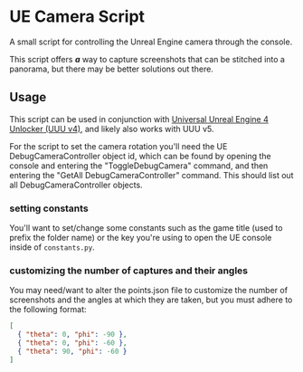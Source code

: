 # UE Camera Script

A small script for controlling the Unreal Engine camera through the console.

This script offers **_a_** way to capture screenshots that can be stitched into a panorama, but there may be better solutions out there.

## Usage

This script can be used in conjunction with [Universal Unreal Engine 4 Unlocker (UUU v4)](https://opm.fransbouma.com/uuuv4.htm), and likely also works with UUU v5.

For the script to set the camera rotation you'll need the UE DebugCameraController object id, which can be found by opening the console and entering the "ToggleDebugCamera" command, and then entering the "GetAll DebugCameraController" command.
This should list out all DebugCameraController objects.

### setting constants

You'll want to set/change some constants such as the game title (used to prefix the folder name) or the key you're using to open the UE console inside of `constants.py`.

### customizing the number of captures and their angles

You may need/want to alter the points.json file to customize the number of screenshots and the angles at which they are taken,
but you must adhere to the following format:

```json
[
  { "theta": 0, "phi": -90 },
  { "theta": 0, "phi": -60 },
  { "theta": 90, "phi": -60 }
]
```
